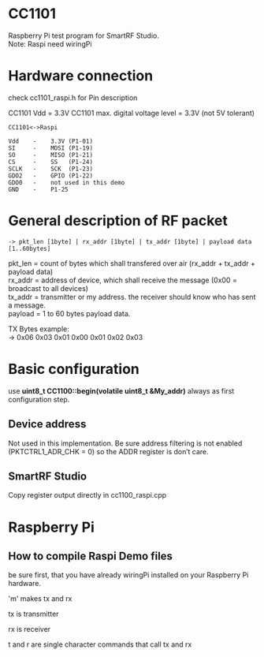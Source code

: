 CC1101
======

Raspberry Pi test program for SmartRF Studio.<br />
Note: Raspi need wiringPi<br />

Hardware connection
===================

check cc1101_raspi.h for Pin description

CC1101 Vdd = 3.3V
CC1101 max. digital voltage level = 3.3V (not 5V tolerant)

```
CC1101<->Raspi

Vdd    -    3.3V (P1-01)
SI     -    MOSI (P1-19)
SO     -    MISO (P1-21)
CS     -    SS   (P1-24)
SCLK   -    SCK  (P1-23)
GDO2   -    GPIO (P1-22)
GDO0   -    not used in this demo
GND    -    P1-25
```

General description of RF packet
================================

```
-> pkt_len [1byte] | rx_addr [1byte] | tx_addr [1byte] | payload data [1..60bytes]
```

pkt_len = count of bytes which shall transfered over air (rx_addr + tx_addr + payload data)<br />
rx_addr = address of device, which shall receive the message (0x00 = broadcast to all devices)<br />
tx_addr = transmitter or my address. the receiver should know who has sent a message.<br />
payload = 1 to 60 bytes payload data.<br />

TX Bytes example:<br />
-> 0x06 0x03 0x01 0x00 0x01 0x02 0x03<br />

Basic configuration
===================

use **uint8_t CC1100::begin(volatile uint8_t &My_addr)** always as first configuration step.

Device address
--------------
Not used in this implementation. Be sure address filtering is not enabled (PKTCTRL1_ADR_CHK = 0) so the ADDR register is don’t care. 


SmartRF Studio
----------------
Copy register output directly in cc1100_raspi.cpp


Raspberry Pi
============

How to compile Raspi Demo files
-------------------------------

be sure first, that you have already wiringPi installed on your Raspberry Pi hardware. 

'm' makes tx and rx <br />

tx is transmitter <br />

rx is receiver <br />

t and r are single character commands that call tx and rx <br />

